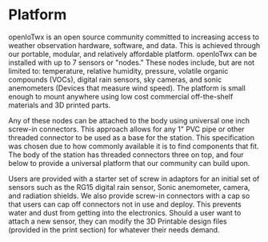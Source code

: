 # Platform

openIoTwx is an open source community committed to increasing access to weather
observation hardware, software, and data. This is achieved through our portable, 
modular, and relatively affordable platform. openIoTwx can be installed with up to 7 
sensors or "nodes." These nodes include, but are not limited to: temperature, relative 
humidity, pressure, volatile organic compounds (VOCs), digital rain sensors, sky 
cameras, and sonic anemometers (Devices that measure wind speed). The platform is 
small enough to mount anywhere using low cost commercial off-the-shelf materials and 
3D printed parts.


Any of these nodes can be attached to the body using universal one inch screw-in 
connectors. This approach allows for any 1" PVC pipe or other threaded connector to be 
used as a base for the station. This specification was chosen due to how commonly 
available it is to find components that fit. The body of the station has threaded 
connectors three on top, and four below to provide a universal 
platform that our community can build upon. 

Users are provided with a starter set of screw in adaptors for an initial 
set of sensors such as the RG15 digital rain sensor, Sonic 
anemometer, camera, and radiation shields. We also provide screw-in connectors with a 
cap so that users can cap off connectors not in use and deploy. This prevents water and 
dust from getting into the electronics. Should a user want to attach a new sensor, they 
can modify the 3D Printable design files (provided in the print section) for whatever their 
needs demand.


